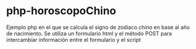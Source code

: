 php-horoscopoChino
==================

Ejemplo php en el que se calcula el signo de zodiaco chino en base al año de nacimiento. Se utiliza un formulario html y el método POST para intercambiar información entre el formulario y el script
